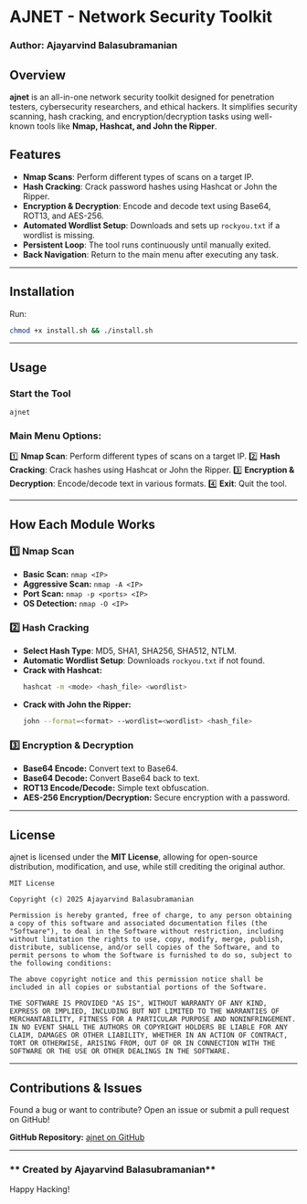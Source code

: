 # AJNET - Network Security Toolkit

### Author: Ajayarvind Balasubramanian

## Overview
**ajnet** is an all-in-one network security toolkit designed for penetration testers, cybersecurity researchers, and ethical hackers. It simplifies security scanning, hash cracking, and encryption/decryption tasks using well-known tools like **Nmap, Hashcat, and John the Ripper**.

## Features
- **Nmap Scans**: Perform different types of scans on a target IP.
- **Hash Cracking**: Crack password hashes using Hashcat or John the Ripper.
- **Encryption & Decryption**: Encode and decode text using Base64, ROT13, and AES-256.
- **Automated Wordlist Setup**: Downloads and sets up `rockyou.txt` if a wordlist is missing.
- **Persistent Loop**: The tool runs continuously until manually exited.
- **Back Navigation**: Return to the main menu after executing any task.

---
## Installation
Run:
```bash
chmod +x install.sh && ./install.sh
```

---
## Usage
### **Start the Tool**
```bash
ajnet
```
### **Main Menu Options:**
1️⃣ **Nmap Scan**: Perform different types of scans on a target IP.
2️⃣ **Hash Cracking**: Crack hashes using Hashcat or John the Ripper.
3️⃣ **Encryption & Decryption**: Encode/decode text in various formats.
4️⃣ **Exit**: Quit the tool.

---
## How Each Module Works
### **1️⃣ Nmap Scan**
- **Basic Scan:** `nmap <IP>`
- **Aggressive Scan:** `nmap -A <IP>`
- **Port Scan:** `nmap -p <ports> <IP>`
- **OS Detection:** `nmap -O <IP>`

### **2️⃣ Hash Cracking**
- **Select Hash Type**: MD5, SHA1, SHA256, SHA512, NTLM.
- **Automatic Wordlist Setup**: Downloads `rockyou.txt` if not found.
- **Crack with Hashcat:**
  ```bash
  hashcat -m <mode> <hash_file> <wordlist>
  ```
- **Crack with John the Ripper:**
  ```bash
  john --format=<format> --wordlist=<wordlist> <hash_file>
  ```

### **3️⃣ Encryption & Decryption**
- **Base64 Encode:** Convert text to Base64.
- **Base64 Decode:** Convert Base64 back to text.
- **ROT13 Encode/Decode:** Simple text obfuscation.
- **AES-256 Encryption/Decryption:** Secure encryption with a password.

---
## License
ajnet is licensed under the **MIT License**, allowing for open-source distribution, modification, and use, while still crediting the original author.

```
MIT License

Copyright (c) 2025 Ajayarvind Balasubramanian

Permission is hereby granted, free of charge, to any person obtaining a copy of this software and associated documentation files (the "Software"), to deal in the Software without restriction, including without limitation the rights to use, copy, modify, merge, publish, distribute, sublicense, and/or sell copies of the Software, and to permit persons to whom the Software is furnished to do so, subject to the following conditions:

The above copyright notice and this permission notice shall be included in all copies or substantial portions of the Software.

THE SOFTWARE IS PROVIDED "AS IS", WITHOUT WARRANTY OF ANY KIND, EXPRESS OR IMPLIED, INCLUDING BUT NOT LIMITED TO THE WARRANTIES OF MERCHANTABILITY, FITNESS FOR A PARTICULAR PURPOSE AND NONINFRINGEMENT. IN NO EVENT SHALL THE AUTHORS OR COPYRIGHT HOLDERS BE LIABLE FOR ANY CLAIM, DAMAGES OR OTHER LIABILITY, WHETHER IN AN ACTION OF CONTRACT, TORT OR OTHERWISE, ARISING FROM, OUT OF OR IN CONNECTION WITH THE SOFTWARE OR THE USE OR OTHER DEALINGS IN THE SOFTWARE.
```

---
## Contributions & Issues
Found a bug or want to contribute? Open an issue or submit a pull request on GitHub!

**GitHub Repository:** [ajnet on GitHub](https://github.com/ajaybarvind/ajnet)

---
### ** Created by Ajayarvind Balasubramanian**
Happy Hacking! 


